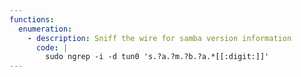 ```yaml
---
functions:
  enumeration:
    - description: Sniff the wire for samba version information
      code: |
        sudo ngrep -i -d tun0 's.?a.?m.?b.?a.*[[:digit:]]'
---
```

